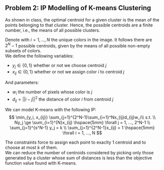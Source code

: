 ## Problem 2: IP Modelling of K-means Clustering
As shown in class, the optimal centroid for a given cluster is the mean of the points belonging to that cluster. Hence, the possible centroids are a finite number, i.e., the means of all possible clusters. 

Denote with $i = 1, ..., N$ the unique colors in the image. It follows there are $2^N-1$ possible centroids, given by the means of all possible non-empty subsets of colors.  
We define the following variables:
-  $y_j \in \{0,1\}$ whether or not we choose centroid $j$
-  $x_{ij} \in  \{0,1\}$ whether or not we assign color $i$ to centroid $j$

And parameters:
-  $w_{i}$ the number of pixels whose color is $j$
-  $d_{ij} = ||i - j||^2$ the distance of color $i$ from centroid $j$  
  
We can model K-means with the following IP:
$$
\min_{y_i, x_{ij}} \sum_{j=1}^{2^N-1}\sum_{i=1}^Nx_{ij}d_{ij}w_i\\
s.t. \\
Ny_j \ge \sum_{i=1}^{N}x_{ij} \hspace{5mm} \forall j = 1, ..., 2^N-1 \\
\sum_{j=1}^{s^N-1} y_j = k \\
\sum_{j=1}^{2^N-1}x_{ij} = 1 \hspace{5mm} \forall i = 1, ..., N 
$$

The constraints force to assign each point to exaclty 1 centroid and to choose at most $k$ of them.  
We can reduce the number of centroids considered by picking only those generated by a cluster whose sum of distances is less than the objective function value found with K-means.